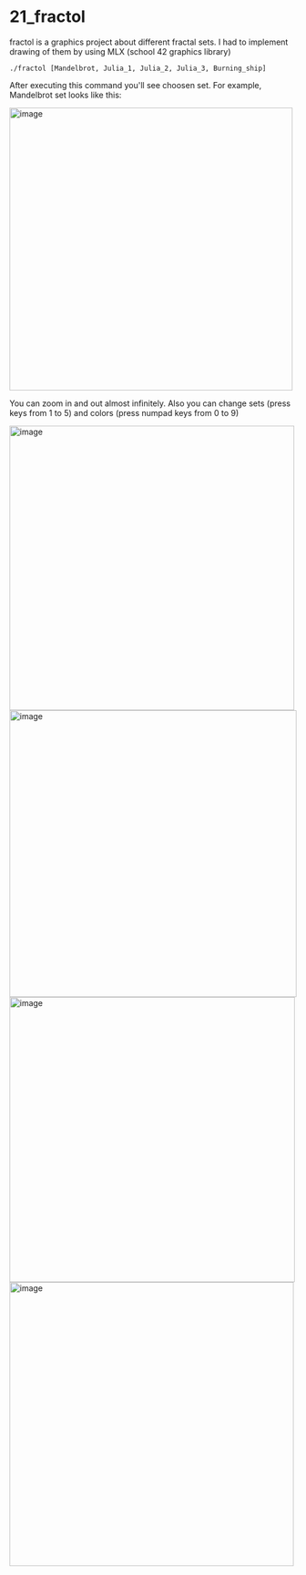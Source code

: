 # 21_fractol
fractol is a graphics project about different fractal sets. I had to implement drawing of them by using MLX (school 42 graphics library)

```
./fractol [Mandelbrot, Julia_1, Julia_2, Julia_3, Burning_ship]
```
After executing this command you'll see choosen set. For example, Mandelbrot set looks like this:

<img width="497" alt="image" src="https://user-images.githubusercontent.com/34583349/175293814-295c2e78-781c-496e-8c23-550e2e96ca46.png">


You can zoom in and out almost infinitely. Also you can change sets (press keys from 1 to 5) and colors (press numpad keys from 0 to 9)

<img width="500" alt="image" src="https://user-images.githubusercontent.com/34583349/175296806-6c2412c6-8903-4e02-8983-bb47e072d186.png">

<img width="504" alt="image" src="https://user-images.githubusercontent.com/34583349/175296855-3646d682-3ba2-458a-8203-208709e5e6b9.png">

<img width="501" alt="image" src="https://user-images.githubusercontent.com/34583349/175296904-c7f801f7-e371-4e12-9c64-b9e197611818.png">

<img width="499" alt="image" src="https://user-images.githubusercontent.com/34583349/175296969-7388aeeb-0a43-47f1-bbf8-74fbeaefeff5.png">



